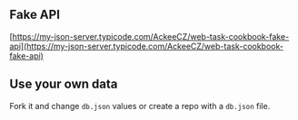 ## Fake API

[https://my-json-server.typicode.com/AckeeCZ/web-task-cookbook-fake-api](https://my-json-server.typicode.com/AckeeCZ/web-task-cookbook-fake-api)

## Use your own data

Fork it and change `db.json` values or create a repo with a `db.json` file.
